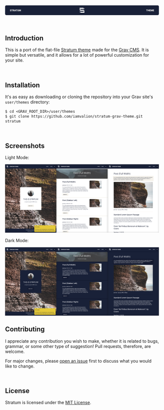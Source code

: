 <p align="center"><img src="https://github.com/iamvalion/stratum-grav-theme/blob/main/images/README-Banner.png" alt="Stratum banner"></p>

<br>

## Introduction

This is a port of the flat-file [Stratum theme](https://github.com/iamvalion/stratum-theme) made for the [Grav CMS](https://getgrav.org). It is simple but versatile, and it allows for a lot of powerful customization for your site.

<br>

## Installation

It's as easy as downloading or cloning the repository into your Grav site's `user/themes` directory:

```
$ cd <GRAV_ROOT_DIR>/user/themes
$ git clone https://github.com/iamvalion/stratum-grav-theme.git stratum
```

<br>

## Screenshots

Light Mode:

<img src="https://github.com/iamvalion/stratum-grav-theme/blob/main/images/Screenshots_Light_3240x1440.jpg" alt="Light mode screenshots">

Dark Mode:

<img src="https://github.com/iamvalion/stratum-grav-theme/blob/main/images/Screenshots_Dark_3240x1440.jpg" alt="Dark mode screenshots">

<br>

## Contributing

I appreciate any contribution you wish to make, whether it is related to bugs, grammar, or some other type of suggestion! Pull requests, therefore, are welcome.

For major changes, please [open an issue](https://github.com/iamvalion/stratum-grav-theme/issues/new) first to discuss what you would like to change.

<br>

## License

Stratum is licensed under the [MIT License](https://choosealicense.com/licenses/mit).
